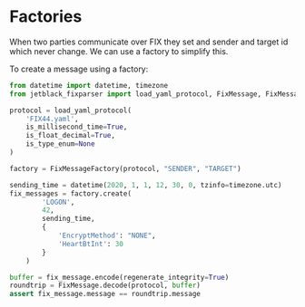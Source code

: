 # Factories

When two parties communicate over FIX they set and sender and target id which
never change. We can use a factory to simplify this.

To create a message using a factory:

```python
from datetime import datetime, timezone
from jetblack_fixparser import load_yaml_protocol, FixMessage, FixMessageFactory

protocol = load_yaml_protocol(
    'FIX44.yaml',
    is_millisecond_time=True,
    is_float_decimal=True,
    is_type_enum=None
)

factory = FixMessageFactory(protocol, "SENDER", "TARGET")

sending_time = datetime(2020, 1, 1, 12, 30, 0, tzinfo=timezone.utc)
fix_messages = factory.create(
        'LOGON',
        42,
        sending_time,
        {
            'EncryptMethod': "NONE",
            'HeartBtInt': 30
        }
    )

buffer = fix_message.encode(regenerate_integrity=True)
roundtrip = FixMessage.decode(protocol, buffer)
assert fix_message.message == roundtrip.message
```

